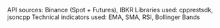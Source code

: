 API sources: Binance (Spot + Futures), IBKR
Libraries used: cpprestsdk, jsoncpp
Technical indicators used: EMA, SMA, RSI, Bollinger Bands
